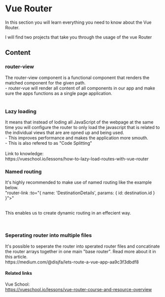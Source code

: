 <h1>Vue Router</h1>

In this section you will learn everything you need to know about the Vue Router. <br>

I will find two projects that take you through the usage of the vue Router<br>

<h2>Content</h2>

<h3>router-view</h3>
The router-view component is a functional component that renders the matched component for the given path. <br>
- router-vue will render all content of all components in our app and make sure the apps functions as a single page application. <br>

<br>
<h3>Lazy loading</h3>
It means that instead of loding all JavaScript of the webpage at the same time you will configure the router to only load the javascript that is related to the individual views that are are opned up and being used. <br>
- This improves performance and makes the application more smouth.<br>
- This is also refered to as "Code Splitting" <br><br>
Link to knowledge:<br>
https://vueschool.io/lessons/how-to-lazy-load-routes-with-vue-router


<br>
<h3>Named routing</h3>
It's highly recommended to make use of named routing like the example below.<br> 
"router-link :to="{ name: 'DestinationDetails', params: { id: destination.id } }">"<br><br>

This enables us to create dynamic routing in an effecient way.<br>

<br>
<h3>Seperating router into multiple files</h3>
It's possible to seperate the router into sperated router files and concatinate the router arrays together in one main "base router". Read more about it in this article. <br>
https://medium.com/@disjfa/lets-route-a-vue-app-aa9c3f3dbdf8 


<br>
<h4>Related links</h4>

Vue School:<br>
https://vueschool.io/lessons/vue-router-course-and-resource-overview 